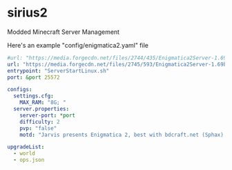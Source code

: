 # sirius2
Modded Minecraft Server Management

Here's an example "config/enigmatica2.yaml" file

```yaml
#url: "https://media.forgecdn.net/files/2744/435/Enigmatica2Server-1.69a.zip"
url: "https://media.forgecdn.net/files/2745/593/Enigmatica2Server-1.69b.zip"
entrypoint: "ServerStartLinux.sh"
port: &port 25572

configs:
  settings.cfg:
    MAX_RAM: "8G; "
  server.properties:
    server-port: *port
    difficulty: 2
    pvp: "false"
    motd: "Jarvis presents Enigmatica 2, best with bdcraft.net (Sphax) textures!"

upgradeList:
  - world
  - ops.json
```